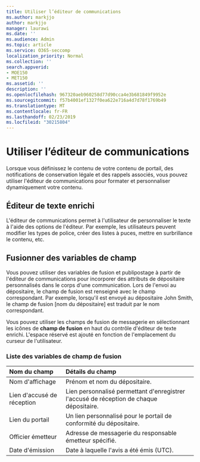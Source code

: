 ```yaml
---
title: Utiliser l’éditeur de communications
ms.author: markjjo
author: markjjo
manager: laurawi
ms.date: ''
ms.audience: Admin
ms.topic: article
ms.service: O365-seccomp
localization_priority: Normal
ms.collection: ''
search.appverid:
- MOE150
- MET150
ms.assetid: ''
description: ''
ms.openlocfilehash: 967320aeb960258d77d90cca4e3b681849f9952e
ms.sourcegitcommit: f57b4001ef1327f0ea622e716a4d7d78f1769b49
ms.translationtype: MT
ms.contentlocale: fr-FR
ms.lasthandoff: 02/23/2019
ms.locfileid: "30215804"
---
```

# <a name="use-the-communications-editor"></a>Utiliser l’éditeur de communications

Lorsque vous définissez le contenu de votre contenu de portail, des notifications de conservation légale et des rappels associés, vous pouvez utiliser l'éditeur de communications pour formater et personnaliser dynamiquement votre contenu.

## <a name="rich-text-editor"></a>Éditeur de texte enrichi 

L'éditeur de communications permet à l'utilisateur de personnaliser le texte à l'aide des options de l'éditeur. Par exemple, les utilisateurs peuvent modifier les types de police, créer des listes à puces, mettre en surbrillance le contenu, etc. 

## <a name="merge-field-variables"></a>Fusionner des variables de champ

Vous pouvez utiliser des variables de fusion et publipostage à partir de l'éditeur de communications pour incorporer des attributs de dépositaire personnalisés dans le corps d'une communication. Lors de l'envoi au dépositaire, le champ de fusion est renseigné avec le champ correspondant. Par exemple, lorsqu'il est envoyé au dépositaire John Smith, le champ de fusion [nom du dépositaire] est traduit par le nom correspondant. 

Vous pouvez utiliser les champs de fusion de messagerie en sélectionnant les icônes de **champ de fusion** en haut du contrôle d'éditeur de texte enrichi. L'espace réservé est ajouté en fonction de l'emplacement du curseur de l'utilisateur. 

### <a name="list-of-merge-field-variables"></a>Liste des variables de champ de fusion

| Nom du champ                  | Détails du champ | 
| :------------------- | :------------------- |
| Nom d'affichage  | Prénom et nom du dépositaire. | 
| Lien d'accusé de réception | Lien personnalisé permettant d'enregistrer l'accusé de réception de chaque dépositaire.|                 |
| Lien du portail     | Un lien personnalisé pour le portail de conformité du dépositaire.|                |
| Officier émetteur                   | Adresse de messagerie du responsable émetteur spécifié.|                   |
| Date d'émission                   | Date à laquelle l'avis a été émis (UTC).              |